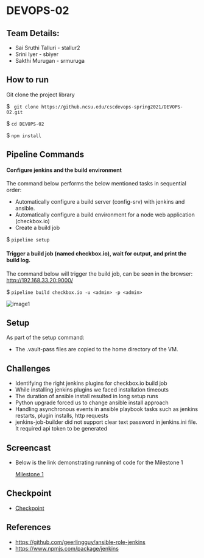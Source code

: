 # DEVOPS-02

## Team Details: 

* Sai Sruthi Talluri - stallur2
* Srini Iyer - sbiyer
* Sakthi Murugan - srmuruga

## How to run 
Git clone the project library 

$ ` git clone https://github.ncsu.edu/cscdevops-spring2021/DEVOPS-02.git`

$ `cd DEVOPS-02`

$ `npm install`

## Pipeline Commands 

#### Configure jenkins and the build environment 

The command below performs the below mentioned tasks in sequential order: 

- Automatically configure a build server (config-srv) with jenkins and ansible.
- Automatically configure a build environment for a node web application (checkbox.io)
- Create a build job

$ `pipeline setup`

#### Trigger a build job (named checkbox.io), wait for output, and print the build log.

The command below will trigger the build job, can be seen in the browser: http://192.168.33.20:9000/

$ `pipeline build checkbox.io -u <admin> -p <admin>`

![image1](https://media.github.ncsu.edu/user/16063/files/05d49780-89b0-11eb-875d-7a06442f5b02)

## Setup

As part of the setup command:
- The .vault-pass files are copied to the home directory of the VM.

## Challenges

- Identifying the right jenkins plugins for checkbox.io build job 
- While installing jenkins plugins we faced installation timeouts
- The duration of ansible install resulted in long setup runs
- Python upgrade forced us to change ansible install approach
- Handling asynchronous events in ansible playbook tasks such as jenkins restarts, plugin installs, http requests
- jenkins-job-builder did not support clear text password in jenkins.ini file. It required api token to be generated

## Screencast

* Below is the link demonstrating running of code for the Milestone 1

    [Milestone 1](https://drive.google.com/file/d/1YqYwKel_IS_74SSFIRiGx5_AUXrJ4vMx/view?usp=sharing)
    
## Checkpoint

* [Checkpoint](https://github.ncsu.edu/cscdevops-spring2021/DEVOPS-02/blob/master/CHECKPOINT.md)

## References

- https://github.com/geerlingguy/ansible-role-jenkins
- https://www.npmjs.com/package/jenkins
